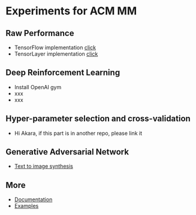 # Experiments for ACM MM

## Raw Performance
* TensorFlow implementation [click](https://www.tensorflow.org/tutorials/deep_cnn)
* TensorLayer implementation [click](https://github.com/zsdonghao/tensorlayer/blob/master/example/tutorial_cifar10_tfrecord.py)

## Deep Reinforcement Learning
* Install OpenAI gym
* xxx
* xxx

## Hyper-parameter selection and cross-validation
* Hi Akara, if this part is in another repo, please link it

## Generative Adversarial Network
* [Text to image synthesis](https://github.com/zsdonghao/text-to-image)


## More
* [Documentation](http://tensorlayer.readthedocs.io)
* [Examples](http://tensorlayer.readthedocs.io/en/latest/user/example.html)
